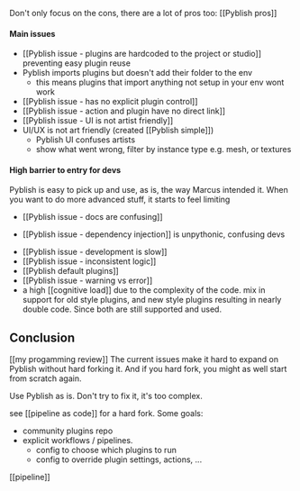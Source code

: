 Don't only focus on the cons, there are a lot of pros too: [[Pyblish pros]]

#### Main issues
- [[Pyblish issue - plugins are hardcoded to the project or studio]] preventing easy plugin reuse
- Pyblish imports plugins but doesn't add their folder to the env
	- this means plugins that import anything not setup in your env wont work
- [[Pyblish issue - has no explicit plugin control]]
- [[Pyblish issue - action and plugin have no direct link]]
- [[Pyblish issue - UI is not artist friendly]]
- UI/UX is not art friendly (created [[Pyblish simple]])
	- Pyblish UI confuses artists
	- show what went wrong, filter by instance type e.g. mesh, or textures
#### High barrier to entry for devs
Pyblish is easy to pick up and use, as is, the way Marcus intended it. 
When you want to do more advanced stuff, it starts to feel limiting
- [[Pyblish issue - docs are confusing]]
* [[Pyblish issue - dependency injection]] is unpythonic, confusing devs
- [[Pyblish issue - development is slow]]
- [[Pyblish issue - inconsistent logic]]
- [[Pyblish default plugins]]
- [[Pyblish issue - warning vs error]]
- a high [[cognitive load]] due to the complexity of the code. mix in support for old style plugins, and new style plugins resulting in nearly double code. Since both are still supported and used.
## Conclusion
[[my progamming review]]
The current issues make it hard to expand on Pyblish without hard forking it.
And if you hard fork, you might as well start from scratch again. 

Use Pyblish as is. Don't try to fix it, it's too complex.

see [[pipeline as code]] for a hard fork.
Some goals:
- community plugins repo
- explicit workflows / pipelines.
	- config to choose which plugins to run
	- config to override plugin settings, actions, ...

[[pipeline]]